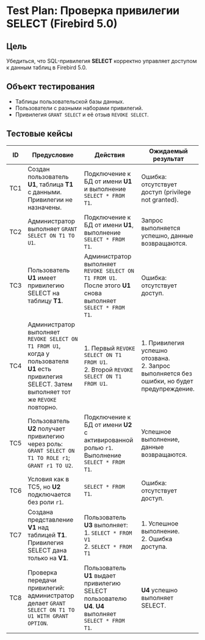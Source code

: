 # Test Plan: Проверка привилегии SELECT (Firebird 5.0)

## Цель
Убедиться, что SQL-привилегия **SELECT** корректно управляет доступом к данным таблиц в Firebird 5.0.

## Объект тестирования
- Таблицы пользовательской базы данных.
- Пользователи с разными наборами привилегий.
- Привилегия `GRANT SELECT` и её отзыв `REVOKE SELECT`.

## Тестовые кейсы

| ID  | Предусловие | Действия | Ожидаемый результат |
|-----|-------------|----------|---------------------|
| TC1 | Создан пользователь **U1**, таблица **T1** с данными. Привилегии не назначены. | Подключение к БД от имени **U1** и выполнение `SELECT * FROM T1`. | Ошибка: отсутствует доступ (privilege not granted). |
| TC2 | Администратор выполняет `GRANT SELECT ON T1 TO U1`. | Подключение к БД от имени **U1**, выполнение `SELECT * FROM T1`. | Запрос выполняется успешно, данные возвращаются. |
| TC3 | Пользователь **U1** имеет привилегию SELECT на таблицу **T1**. | Администратор выполняет `REVOKE SELECT ON T1 FROM U1`. После этого **U1** снова выполняет `SELECT * FROM T1`. | Ошибка: отсутствует доступ. |
| TC4 | Администратор выполняет `REVOKE SELECT ON T1 FROM U1`, когда у пользователя **U1** есть привилегия SELECT. Затем выполняет тот же `REVOKE` повторно. | 1. Первый `REVOKE SELECT ON T1 FROM U1`. <br>2. Второй `REVOKE SELECT ON T1 FROM U1`. | 1. Привилегия успешно отозвана. <br>2. Запрос выполняется без ошибки, но будет предупреждение.|
| TC5 | Пользователь **U2** получает привилегию через роль: `GRANT SELECT ON T1 TO ROLE r1`; `GRANT r1 TO U2`. | Подключение к БД от имени **U2** с активированной ролью `r1`. Выполнение `SELECT * FROM T1`. | Успешное выполнение, данные возвращаются. |
| TC6 | Условия как в TC5, но **U2** подключается без роли `r1`. | `SELECT * FROM T1`. | Ошибка: отсутствует доступ. |
| TC7 | Создана представление **V1** над таблицей **T1**. Привилегия SELECT дана только на **V1**. | Пользователь **U3** выполняет: <br>1. `SELECT * FROM V1` <br>2. `SELECT * FROM T1` | 1. Успешное выполнение. <br>2. Ошибка доступа. |
| TC8 | Проверка передачи привилегий: администратор делает `GRANT SELECT ON T1 TO U1 WITH GRANT OPTION`. | Пользователь **U1** выдает привилегию SELECT пользователю **U4**. **U4** выполняет `SELECT * FROM T1`. | **U4** успешно выполняет SELECT. |
